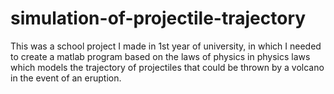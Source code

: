 # simulation-of-projectile-trajectory
This was a school project I made in 1st year of university, in which I needed to create a matlab program based on the laws of physics in physics laws which models the trajectory of projectiles that could be thrown by a volcano in the event of an eruption.
